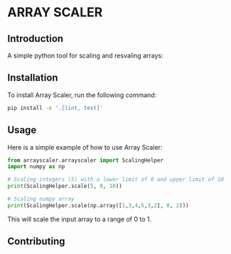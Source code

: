 # ARRAY SCALER

## Introduction
A simple python tool for scaling and resvaling arrays:

## Installation

To install Array Scaler, run the following command:

```bash
pip install -e '.[lint, test]'  
```

## Usage

Here is a simple example of how to use Array Scaler:

```python
from arrayscaler.arrayscaler import ScalingHelper
import numpy as np

# Scaling integers (5) with a lower limit of 0 and upper limit of 10
print(ScalingHelper.scale(5, 0, 10))

# Scaling numpy array
print(ScalingHelper.scale(np.array([1,3,4,5,3,2], 0, 2)))
```

This will scale the input array to a range of 0 to 1.

## Contributing